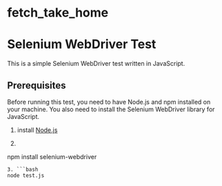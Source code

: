 # fetch_take_home
# Selenium WebDriver Test

This is a simple Selenium WebDriver test written in JavaScript.

## Prerequisites

Before running this test, you need to have Node.js and npm installed on your machine. You also need to install the Selenium WebDriver library for JavaScript.

1. install [Node.js](https://nodejs.org/en)
2. ```bash
npm install selenium-webdriver
```
3. ```bash
node test.js
```
